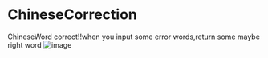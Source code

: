 ChineseCorrection
=================

ChineseWord correct!!when you input some error words,return  some maybe right word
 ![image](https://github.com/dreamcity/ChineseCorrection/raw/master/testresult.png)
